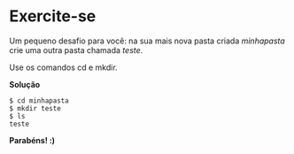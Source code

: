 # Exercite-se

Um pequeno desafio para você: na sua mais nova pasta criada *minhapasta* crie uma outra pasta chamada *teste*.

Use os comandos cd e mkdir.

**Solução**

```
$ cd minhapasta
$ mkdir teste
$ ls
teste
```

**Parabéns! :)**
